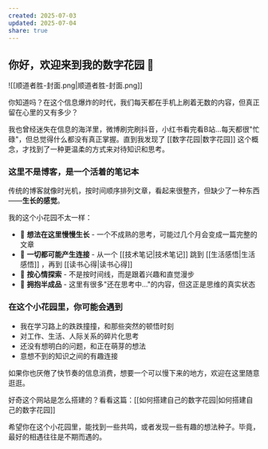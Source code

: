 ```yaml
---
created: 2025-07-03
updated: 2025-07-04
share: true
---
```

## 你好，欢迎来到我的数字花园 🌿
![[顺道者胜-封面.png|顺道者胜-封面.png]]

你知道吗？在这个信息爆炸的时代，我们每天都在手机上刷着无数的内容，但真正留在心里的又有多少？

我也曾经迷失在信息的海洋里，微博刷完刷抖音，小红书看完看B站...每天都很"忙碌"，但总觉得什么都没有真正掌握。直到我发现了 [[数字花园|数字花园]] 这个概念，才找到了一种更温柔的方式来对待知识和思考。

### 这里不是博客，是一个活着的笔记本

传统的博客就像时光机，按时间顺序排列文章，看起来很整齐，但缺少了一种东西——**生长的感觉**。

我的这个小花园不太一样：
- 🌱 **想法在这里慢慢生长** - 一个不成熟的思考，可能过几个月会变成一篇完整的文章
- 🔗 **一切都可能产生连接** - 从一个 [[技术笔记|技术笔记]] 跳到 [[生活感悟|生活感悟]] ，再到 [[读书心得|读书心得]]
- 🎯 **按心情探索** - 不是按时间线，而是跟着兴趣和直觉漫步
- 🌿 **拥抱半成品** - 这里有很多"还在思考中..."的内容，但这正是思维的真实状态

### 在这个小花园里，你可能会遇到

- 我在学习路上的跌跌撞撞，和那些突然的顿悟时刻
- 对工作、生活、人际关系的碎片化思考
- 还没有想明白的问题，和正在萌芽的想法
- 意想不到的知识之间的有趣连接

如果你也厌倦了快节奏的信息消费，想要一个可以慢下来的地方，欢迎在这里随意逛逛。

好奇这个网站是怎么搭建的？看看这篇：[[如何搭建自己的数字花园|如何搭建自己的数字花园]]

希望你在这个小花园里，能找到一些共鸣，或者发现一些有趣的想法种子。毕竟，最好的相遇往往是不期而遇的。